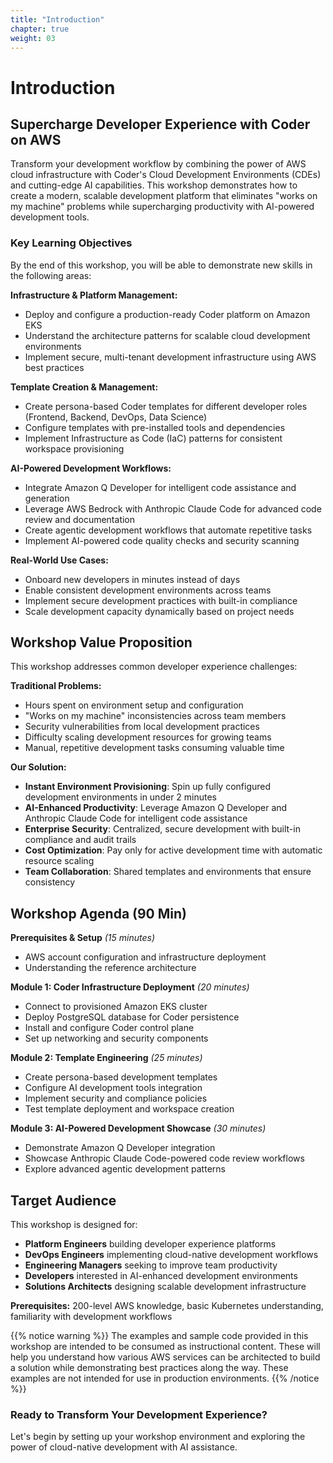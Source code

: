 ```yaml
---
title: "Introduction"
chapter: true
weight: 03
---
```


# Introduction

## Supercharge Developer Experience with Coder on AWS

Transform your development workflow by combining the power of AWS cloud infrastructure with Coder's Cloud Development Environments (CDEs) and cutting-edge AI capabilities. This workshop demonstrates how to create a modern, scalable development platform that eliminates "works on my machine" problems while supercharging productivity with AI-powered development tools.

### Key Learning Objectives

By the end of this workshop, you will be able to demonstrate new skills in the following areas:

**Infrastructure & Platform Management:**
- Deploy and configure a production-ready Coder platform on Amazon EKS
- Understand the architecture patterns for scalable cloud development environments
- Implement secure, multi-tenant development infrastructure using AWS best practices

**Template Creation & Management:**
- Create persona-based Coder templates for different developer roles (Frontend, Backend, DevOps, Data Science)
- Configure templates with pre-installed tools and dependencies
- Implement Infrastructure as Code (IaC) patterns for consistent workspace provisioning

**AI-Powered Development Workflows:**
- Integrate Amazon Q Developer for intelligent code assistance and generation
- Leverage AWS Bedrock with Anthropic Claude Code for advanced code review and documentation
- Create agentic development workflows that automate repetitive tasks
- Implement AI-powered code quality checks and security scanning

**Real-World Use Cases:**
- Onboard new developers in minutes instead of days
- Enable consistent development environments across teams
- Implement secure development practices with built-in compliance
- Scale development capacity dynamically based on project needs

## Workshop Value Proposition

This workshop addresses common developer experience challenges:

**Traditional Problems:**
- Hours spent on environment setup and configuration
- "Works on my machine" inconsistencies across team members
- Security vulnerabilities from local development practices
- Difficulty scaling development resources for growing teams
- Manual, repetitive development tasks consuming valuable time

**Our Solution:**
- **Instant Environment Provisioning**: Spin up fully configured development environments in under 2 minutes
- **AI-Enhanced Productivity**: Leverage Amazon Q Developer and Anthropic Claude Code for intelligent code assistance
- **Enterprise Security**: Centralized, secure development with built-in compliance and audit trails
- **Cost Optimization**: Pay only for active development time with automatic resource scaling
- **Team Collaboration**: Shared templates and environments that ensure consistency

## Workshop Agenda (90 Min)

**Prerequisites & Setup** *(15 minutes)*
- AWS account configuration and infrastructure deployment
- Understanding the reference architecture

**Module 1: Coder Infrastructure Deployment** *(20 minutes)*
- Connect to provisioned Amazon EKS cluster
- Deploy PostgreSQL database for Coder persistence
- Install and configure Coder control plane
- Set up networking and security components

**Module 2: Template Engineering** *(25 minutes)*
- Create persona-based development templates
- Configure AI development tools integration
- Implement security and compliance policies
- Test template deployment and workspace creation

**Module 3: AI-Powered Development Showcase** *(30 minutes)*
- Demonstrate Amazon Q Developer integration
- Showcase Anthropic Claude Code-powered code review workflows
- Explore advanced agentic development patterns

## Target Audience

This workshop is designed for:
- **Platform Engineers** building developer experience platforms
- **DevOps Engineers** implementing cloud-native development workflows  
- **Engineering Managers** seeking to improve team productivity
- **Developers** interested in AI-enhanced development environments
- **Solutions Architects** designing scalable development infrastructure

**Prerequisites:** 200-level AWS knowledge, basic Kubernetes understanding, familiarity with development workflows

{{% notice warning %}}
The examples and sample code provided in this workshop are intended to be consumed as instructional content. These will help you understand how various AWS services can be architected to build a solution while demonstrating best practices along the way. These examples are not intended for use in production environments.
{{% /notice %}}

### Ready to Transform Your Development Experience?
Let's begin by setting up your workshop environment and exploring the power of cloud-native development with AI assistance.